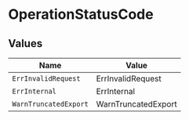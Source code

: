 # OperationStatusCode


## Values

| Name                  | Value                 |
| --------------------- | --------------------- |
| `ErrInvalidRequest`   | ErrInvalidRequest     |
| `ErrInternal`         | ErrInternal           |
| `WarnTruncatedExport` | WarnTruncatedExport   |